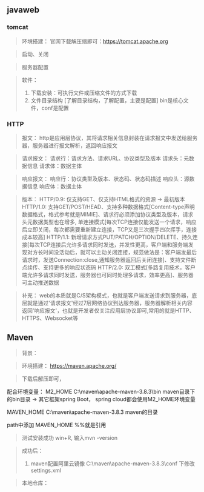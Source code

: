 ## javaweb

### tomcat

> 环境搭建：
> 官网下载解压缩即可：https://tomcat.apache.org




> 启动、关闭




> 


> 服务器配置

> 软件：
> 1. 下载安装：可执行文件或压缩文件的方式下载
> 2. 文件目录结构 [了解目录结构，了解配置，主要是配置]
>     bin是核心文件，conf是配置





### HTTP
> 报文：
> http是应用层协议，其将请求相关信息封装在请求报文中发送给服务器，服务器进行报文解析，返回响应报文

> 请求报文：
> 请求行：请求方法、请求URL、协议类型及版本
> 请求头：元数据信息
> 请求体：数据主体


> 响应报文：
> 响应行：协议类型及版本、状态码、状态码描述
> 响应头：源数据信息
> 响应体：数据主体


> 版本：
> HTTP/0.9: 仅支持GET、仅支持HTML格式的资源 -> 最初版本
> HTTP/1.0: 支持GET/POST/HEAD、支持多种数据格式[Content-type声明数据格式，格式参考就是MIMIE]、请求行必须添加协议类型及版本，请求头元数据类型也在增多, 单连接模式[每次TCP连接仅能发送一个请求，响应后立即关闭，每次都需要重新建立连接，TCP又是三次握手四次挥手，连接成本较高]
> HTTP/1.1: 新增请求方式PUT/PATCH/OPTION/DELETE、持久连接[每次TCP连接后允许多请求同时发送，并发性更高，客户端和服务端发现对方长时间没活动后，就可以主动关闭连接，规范做法是：客户端发最后请求时，发送Connection:close,通知服务器返回后关闭连接]、支持文件断点续传、支持更多的响应状态码
> HTTP/2.0: 双工模式[多路复用技术，客户端允许多请求同时发送，服务器也可同时处理多请求，效率更高]、服务器可主动推送数据


> 补充：
> web的本质就是C/S架构模式，也就是客户端发送请求到服务器，底层就是通过'请求报文'经过7层网络协议到达服务器，服务器解析相关内容返回'响应报文'，也就是开发者仅关注应用层协议即可,常用的就是HTTP、HTTPS、Websocket等



## Maven
> 背景：


> 环境搭建：
> https://maven.apache.org/

> 下载后解压即可，


配合环境变量：
M2_HOME C:\maven\apache-maven-3.8.3\bin maven目录下的bin目录 -> 其它框架spring Boot， spring cloud都会使用M2_HOME环境变量

MAVEN_HOME C:\maven\apache-maven-3.8.3 maven的目录


path中添加 MAVEN_HOME   %%就是引用


> 测试安装成功
win+R, 输入mvn -version



> 成功后：
> 1. maven配置阿里云镜像
C:\maven\apache-maven-3.8.3\conf 下修改settings.xml  


> 本地仓库：
> 